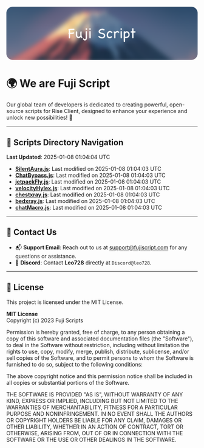 ![Banner](.github/b.webp)

# 🌍 **We are Fuji Script**

Our global team of developers is dedicated to creating powerful, open-source scripts for Rise Client, designed to enhance your experience and unlock new possibilities! 🌟

---
<!-- SCRIPTS_NAVIGATION_START -->
## 📂 **Scripts Directory Navigation**

**Last Updated**: 2025-01-08 01:04:04 UTC

- **[SilentAura.js](scripts/SilentAura.js)**: Last modified on 2025-01-08 01:04:03 UTC
- **[ChatBypass.js](scripts/ChatBypass.js)**: Last modified on 2025-01-08 01:04:03 UTC
- **[jetpackFly.js](scripts/jetpackFly.js)**: Last modified on 2025-01-08 01:04:03 UTC
- **[velocityHylex.js](scripts/velocityHylex.js)**: Last modified on 2025-01-08 01:04:03 UTC
- **[chestxray.js](scripts/chestxray.js)**: Last modified on 2025-01-08 01:04:03 UTC
- **[bedxray.js](scripts/bedxray.js)**: Last modified on 2025-01-08 01:04:03 UTC
- **[chatMacro.js](scripts/chatMacro.js)**: Last modified on 2025-01-08 01:04:03 UTC

<!-- SCRIPTS_NAVIGATION_END -->

---

## 💬 **Contact Us**  
- 📬 **Support Email**: Reach out to us at [support@fujiscript.com](mailto:support@fujiscript.com) for any questions or assistance.  
- 💬 **Discord**: Contact **Leo728** directly at `Discord@leo728`.

---

## 📜 **License**

This project is licensed under the MIT License.  

**MIT License**  
Copyright (c) 2023 Fuji Scripts  

Permission is hereby granted, free of charge, to any person obtaining a copy of this software and associated documentation files (the "Software"), to deal in the Software without restriction, including without limitation the rights to use, copy, modify, merge, publish, distribute, sublicense, and/or sell copies of the Software, and to permit persons to whom the Software is furnished to do so, subject to the following conditions:  

The above copyright notice and this permission notice shall be included in all copies or substantial portions of the Software.  

THE SOFTWARE IS PROVIDED "AS IS", WITHOUT WARRANTY OF ANY KIND, EXPRESS OR IMPLIED, INCLUDING BUT NOT LIMITED TO THE WARRANTIES OF MERCHANTABILITY, FITNESS FOR A PARTICULAR PURPOSE AND NONINFRINGEMENT. IN NO EVENT SHALL THE AUTHORS OR COPYRIGHT HOLDERS BE LIABLE FOR ANY CLAIM, DAMAGES OR OTHER LIABILITY, WHETHER IN AN ACTION OF CONTRACT, TORT OR OTHERWISE, ARISING FROM, OUT OF OR IN CONNECTION WITH THE SOFTWARE OR THE USE OR OTHER DEALINGS IN THE SOFTWARE.  
